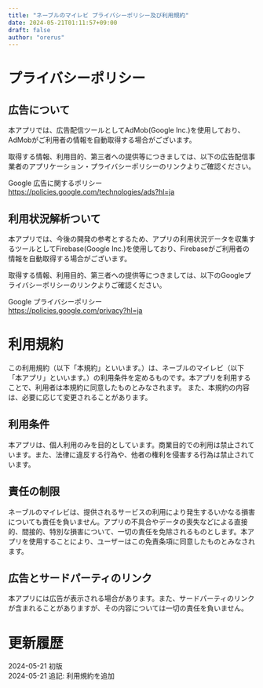 ```yaml
---
title: "ネーブルのマイレビ プライバシーポリシー及び利用規約"
date: 2024-05-21T01:11:57+09:00
draft: false
author: "orerus"
---
```


# プライバシーポリシー

## 広告について

本アプリでは、広告配信ツールとしてAdMob(Google Inc.)を使用しており、AdMobがご利用者の情報を自動取得する場合がございます。

取得する情報、利用目的、第三者への提供等につきましては、以下の広告配信事業者のアプリケーション・プライバシーポリシーのリンクよりご確認ください。

Google 広告に関するポリシー  
https://policies.google.com/technologies/ads?hl=ja


## 利用状況解析ついて

本アプリでは、今後の開発の参考とするため、アプリの利用状況データを収集するツールとしてFirebase(Google Inc.)を使用しており、Firebaseがご利用者の情報を自動取得する場合がございます。

取得する情報、利用目的、第三者への提供等につきましては、以下のGoogleプライバシーポリシーのリンクよりご確認ください。

Google プライバシーポリシー  
https://policies.google.com/privacy?hl=ja

# 利用規約

この利用規約（以下「本規約」といいます。）は、ネーブルのマイレビ（以下「本アプリ」といいます。）の利用条件を定めるものです。本アプリを利用することで、利用者は本規約に同意したものとみなされます。
また、本規約の内容は、必要に応じて変更されることがあります。

## 利用条件

本アプリは、個人利用のみを目的としています。商業目的での利用は禁止されています。また、法律に違反する行為や、他者の権利を侵害する行為は禁止されています。

## 責任の制限

ネーブルのマイレビは、提供されるサービスの利用により発生するいかなる損害についても責任を負いません。アプリの不具合やデータの喪失などによる直接的、間接的、特別な損害について、一切の責任を免除されるものとします。本アプリを使用することにより、ユーザーはこの免責条項に同意したものとみなされます。

## 広告とサードパーティのリンク

本アプリには広告が表示される場合があります。また、サードパーティのリンクが含まれることがありますが、その内容については一切の責任を負いません。

# 更新履歴

2024-05-21 初版  
2024-05-21 追記: 利用規約を追加

